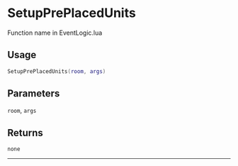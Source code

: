 # SetupPrePlacedUnits
Function name in EventLogic.lua
## Usage
```lua
SetupPrePlacedUnits(room, args)
```
## Parameters
`room`, `args`
## Returns
`none`

---